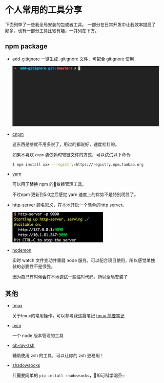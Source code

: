 # 个人常用的工具分享

下面列举了一些我全局安装的包或者工具。 一部分在日常开发中让我效率提高了颇多，也有一部分工具比较有趣，一并列在下方。

## npm package

*   [add-gitignore](https://github.com/TejasQ/add-gitignore#usage) 一键生成 .gitignore 文件，可配合 [gitignore](https://github.com/dvcs/gitignore) 使用

    ![](/assets/images/2018-08-02-15-04-55.gif)
*   [cnpm](https://npm.taobao.org)

    这东西是啥就不用多说了，用过的都说好，速度杠杠的。

    如果不喜欢 `cnpm` 装依赖时软链文件的方式，可以试试以下命令:

    ```bash
    $ npm install xxx --registry=https://registry.npm.taobao.org
    ```
*   [yarn](https://yarnpkg.com/zh-Hans/)

    可以用于替换 npm 的依赖管理工具。

    不过npm 更新到5.0之后感觉 yarn 速度上的优势不是特别明显了。
*   [http-server](https://www.npmjs.com/package/http-server) 顾名思义，在本地开启一个简单的http server。

    ![](/assets/images/2018-08-02-15-10-09.png)
*   [nodemon](https://github.com/remy/nodemon)

    实时 watch 文件变动并重启 node 服务。可以配合项目使用，所以感觉单独装的必要性不是很强。

    因为自己有时候会在本地调试一些临时代码，所以全局安装了

## 其他

*   [tmux](https://github.com/tmux/tmux)

    关于tmux的常用操作，可以参考我这篇笔记 [tmux 简要笔记](180411-tmux-commands.md)
*   [nvm](https://github.com/creationix/nvm)

    一个 node 版本管理的工具
*   [oh-my-zsh](https://github.com/robbyrussell/oh-my-zsh)

    辅助使用 zsh 的工具，可以让你的 zsh 更易用！
*   [shadowsocks](https://github.com/shadowsocks/shadowsocks)

    只需要简单的 `pip install shadowsocks`，即可科学喝茶\~
